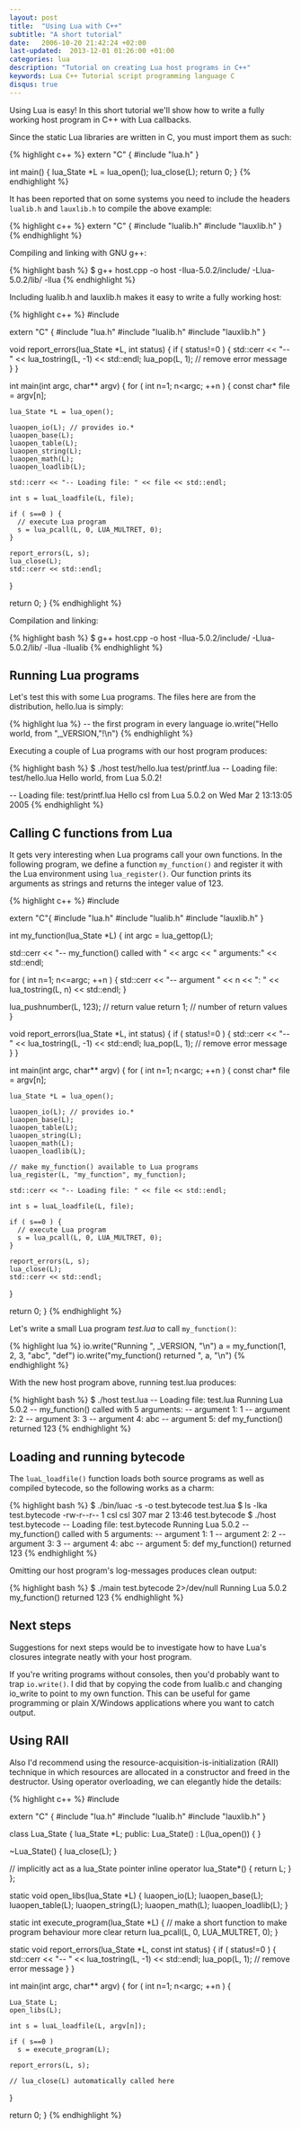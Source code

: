 ```yaml
---
layout: post
title:  "Using Lua with C++"
subtitle: "A short tutorial"
date:   2006-10-20 21:42:24 +02:00
last-updated:  2013-12-01 01:26:00 +01:00
categories: lua
description: "Tutorial on creating Lua host programs in C++"
keywords: Lua C++ Tutorial script programming language C
disqus: true
---
```


Using Lua is easy! In this short tutorial we'll show how to write a fully
working host program in C++ with Lua callbacks.

Since the static Lua libraries are written in C, you must import them as
such:

{% highlight c++ %}
extern "C" {
#include "lua.h"
}

int main()
{
  lua_State *L = lua_open();
  lua_close(L);
  return 0;
}
{% endhighlight %}

It has been reported that on some systems you need to
include the headers `lualib.h` and `lauxlib.h` to compile the above example:

{% highlight c++ %}
extern "C" {
#include "lualib.h"
#include "lauxlib.h"
}
{% endhighlight %}


Compiling and linking with GNU g++:

{% highlight bash %}
$ g++ host.cpp -o host -Ilua-5.0.2/include/ -Llua-5.0.2/lib/ -llua
{% endhighlight %}

Including lualib.h and lauxlib.h makes it easy to write a fully working host:

{% highlight c++ %}
#include <iostream>

extern "C" {
#include "lua.h"
#include "lualib.h"
#include "lauxlib.h"
}

void report_errors(lua_State *L, int status)
{
  if ( status!=0 ) {
    std::cerr << "-- " << lua_tostring(L, -1) << std::endl;
    lua_pop(L, 1); // remove error message
  }
}

int main(int argc, char** argv)
{
  for ( int n=1; n<argc; ++n ) {
    const char* file = argv[n];

    lua_State *L = lua_open();

    luaopen_io(L); // provides io.*
    luaopen_base(L);
    luaopen_table(L);
    luaopen_string(L);
    luaopen_math(L);
    luaopen_loadlib(L);

    std::cerr << "-- Loading file: " << file << std::endl;

    int s = luaL_loadfile(L, file);

    if ( s==0 ) {
      // execute Lua program
      s = lua_pcall(L, 0, LUA_MULTRET, 0);
    }

    report_errors(L, s);
    lua_close(L);
    std::cerr << std::endl;
  }

  return 0;
}
{% endhighlight %}

Compilation and linking:

{% highlight bash %}
$ g++ host.cpp -o host -Ilua-5.0.2/include/ -Llua-5.0.2/lib/ -llua -llualib
{% endhighlight %}

<h2>Running Lua programs</h2>

Let's test this with some Lua programs.  The files here are from the
distribution, hello.lua is simply:

{% highlight lua %}
-- the first program in every language
io.write("Hello world, from ",_VERSION,"!\n")
{% endhighlight %}

Executing a couple of Lua programs with our host program produces:

{% highlight bash %}
$ ./host test/hello.lua test/printf.lua
-- Loading file: test/hello.lua
Hello world, from Lua 5.0.2!

-- Loading file: test/printf.lua
Hello csl from Lua 5.0.2 on Wed Mar  2 13:13:05 2005
{% endhighlight %}

<h2>Calling C functions from Lua</h2>

It gets very interesting when Lua programs call your own functions.  In the
following program, we define a function `my_function()` and register it with
the Lua environment using `lua_register()`.  Our function prints its arguments
as strings and returns the integer value of 123.

{% highlight c++ %}
#include <iostream>

extern "C"{
#include "lua.h"
#include "lualib.h"
#include "lauxlib.h"
}

int my_function(lua_State *L)
{
  int argc = lua_gettop(L);

  std::cerr << "-- my_function() called with " << argc
    << " arguments:" << std::endl;

  for ( int n=1; n<=argc; ++n ) {
    std::cerr << "-- argument " << n << ": "
      << lua_tostring(L, n) << std::endl;
  }

  lua_pushnumber(L, 123); // return value
  return 1; // number of return values
}

void report_errors(lua_State *L, int status)
{
  if ( status!=0 ) {
    std::cerr << "-- " << lua_tostring(L, -1) << std::endl;
    lua_pop(L, 1); // remove error message
  }
}

int main(int argc, char** argv)
{
  for ( int n=1; n<argc; ++n ) {
    const char* file = argv[n];

    lua_State *L = lua_open();

    luaopen_io(L); // provides io.*
    luaopen_base(L);
    luaopen_table(L);
    luaopen_string(L);
    luaopen_math(L);
    luaopen_loadlib(L);

    // make my_function() available to Lua programs
    lua_register(L, "my_function", my_function);

    std::cerr << "-- Loading file: " << file << std::endl;

    int s = luaL_loadfile(L, file);

    if ( s==0 ) {
      // execute Lua program
      s = lua_pcall(L, 0, LUA_MULTRET, 0);
    }

    report_errors(L, s);
    lua_close(L);
    std::cerr << std::endl;
  }

  return 0;
}
{% endhighlight %}

Let's write a small Lua program _test.lua_ to call `my_function()`:

{% highlight lua %}
io.write("Running ", _VERSION, "\n")
a = my_function(1, 2, 3, "abc", "def")
io.write("my_function() returned ", a, "\n")
{% endhighlight %}

With the new host program above, running test.lua produces:

{% highlight bash %}
$ ./host test.lua
-- Loading file: test.lua
Running Lua 5.0.2
-- my_function() called with 5 arguments:
-- argument 1: 1
-- argument 2: 2
-- argument 3: 3
-- argument 4: abc
-- argument 5: def
my_function() returned 123
{% endhighlight %}

<h2>Loading and running bytecode</h2>

The `luaL_loadfile()` function loads both source programs as well as compiled
bytecode, so the following works as a charm:

{% highlight bash %}
$ ./bin/luac -s -o test.bytecode test.lua
$ ls -lka test.bytecode
-rw-r--r--    1 csl csl   307 mar  2 13:46 test.bytecode
$ ./host test.bytecode
-- Loading file: test.bytecode
Running Lua 5.0.2
-- my_function() called with 5 arguments:
-- argument 1: 1
-- argument 2: 2
-- argument 3: 3
-- argument 4: abc
-- argument 5: def
my_function() returned 123
{% endhighlight %}

Omitting our host program's log-messages produces clean output:

{% highlight bash %}
$ ./main test.bytecode 2>/dev/null
Running Lua 5.0.2
my_function() returned 123
{% endhighlight %}

<h2>Next steps</h2>

Suggestions for next steps would be to investigate how to have Lua's
closures integrate neatly with your host program.

If you're writing programs without consoles, then you'd probably want to
trap `io.write()`.  I did that by copying the code from lualib.c and changing
io_write to point to my own function.  This can be useful for game
programming or plain X/Windows applications where you want to catch output.

<h2>Using RAII</h2>

Also I'd recommend using the resource-acquisition-is-initialization (RAII)
technique in which resources are allocated in a constructor and freed in the
destructor.  Using operator overloading, we can elegantly hide the details:

{% highlight c++ %}
#include <iostream>

extern "C" {
#include "lua.h"
#include "lualib.h"
#include "lauxlib.h"
}

class Lua_State
{
  lua_State *L;
public:
  Lua_State() : L(lua_open()) { }

  ~Lua_State() {
    lua_close(L);
  }

  // implicitly act as a lua_State pointer
  inline operator lua_State*() {
    return L;
  }
};

static void open_libs(lua_State *L)
{
  luaopen_io(L);
  luaopen_base(L);
  luaopen_table(L);
  luaopen_string(L);
  luaopen_math(L);
  luaopen_loadlib(L);
}

static int execute_program(lua_State *L)
{
  // make a short function to make program behaviour more clear
  return lua_pcall(L, 0, LUA_MULTRET, 0);
}

static void report_errors(lua_State *L, const int status)
{
  if ( status!=0 ) {
    std::cerr << "-- " << lua_tostring(L, -1) << std::endl;
    lua_pop(L, 1); // remove error message
  }
}

int main(int argc, char** argv)
{
  for ( int n=1; n<argc; ++n ) {

    Lua_State L;
    open_libs(L);

    int s = luaL_loadfile(L, argv[n]);

    if ( s==0 )
      s = execute_program(L);

    report_errors(L, s);

    // lua_close(L) automatically called here
  }

  return 0;
}
{% endhighlight %}
